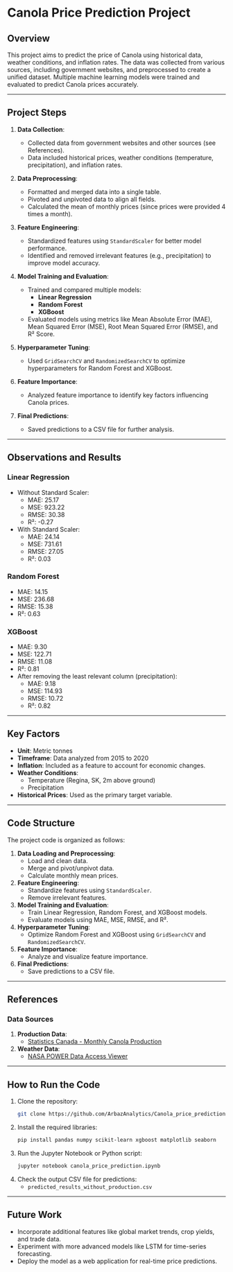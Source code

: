 # Canola Price Prediction Project

## Overview
This project aims to predict the price of Canola using historical data, weather conditions, and inflation rates. The data was collected from various sources, including government websites, and preprocessed to create a unified dataset. Multiple machine learning models were trained and evaluated to predict Canola prices accurately.

---

## Project Steps
1. **Data Collection**:
   - Collected data from government websites and other sources (see References).
   - Data included historical prices, weather conditions (temperature, precipitation), and inflation rates.

2. **Data Preprocessing**:
   - Formatted and merged data into a single table.
   - Pivoted and unpivoted data to align all fields.
   - Calculated the mean of monthly prices (since prices were provided 4 times a month).

3. **Feature Engineering**:
   - Standardized features using `StandardScaler` for better model performance.
   - Identified and removed irrelevant features (e.g., precipitation) to improve model accuracy.

4. **Model Training and Evaluation**:
   - Trained and compared multiple models:
     - **Linear Regression**
     - **Random Forest**
     - **XGBoost**
   - Evaluated models using metrics like Mean Absolute Error (MAE), Mean Squared Error (MSE), Root Mean Squared Error (RMSE), and R² Score.

5. **Hyperparameter Tuning**:
   - Used `GridSearchCV` and `RandomizedSearchCV` to optimize hyperparameters for Random Forest and XGBoost.

6. **Feature Importance**:
   - Analyzed feature importance to identify key factors influencing Canola prices.

7. **Final Predictions**:
   - Saved predictions to a CSV file for further analysis.

---

## Observations and Results

### **Linear Regression**
- Without Standard Scaler:
  - MAE: 25.17
  - MSE: 923.22
  - RMSE: 30.38
  - R²: -0.27
- With Standard Scaler:
  - MAE: 24.14
  - MSE: 731.61
  - RMSE: 27.05
  - R²: 0.03

### **Random Forest**
- MAE: 14.15
- MSE: 236.68
- RMSE: 15.38
- R²: 0.63

### **XGBoost**
- MAE: 9.30
- MSE: 122.71
- RMSE: 11.08
- R²: 0.81
- After removing the least relevant column (precipitation):
  - MAE: 9.18
  - MSE: 114.93
  - RMSE: 10.72
  - R²: 0.82

---

## Key Factors
- **Unit**: Metric tonnes
- **Timeframe**: Data analyzed from 2015 to 2020
- **Inflation**: Included as a feature to account for economic changes.
- **Weather Conditions**:
  - Temperature (Regina, SK, 2m above ground)
  - Precipitation
- **Historical Prices**: Used as the primary target variable.

---

## Code Structure
The project code is organized as follows:
1. **Data Loading and Preprocessing**:
   - Load and clean data.
   - Merge and pivot/unpivot data.
   - Calculate monthly mean prices.
2. **Feature Engineering**:
   - Standardize features using `StandardScaler`.
   - Remove irrelevant features.
3. **Model Training and Evaluation**:
   - Train Linear Regression, Random Forest, and XGBoost models.
   - Evaluate models using MAE, MSE, RMSE, and R².
4. **Hyperparameter Tuning**:
   - Optimize Random Forest and XGBoost using `GridSearchCV` and `RandomizedSearchCV`.
5. **Feature Importance**:
   - Analyze and visualize feature importance.
6. **Final Predictions**:
   - Save predictions to a CSV file.

---

## References
### Data Sources
1. **Production Data**:
   - [Statistics Canada - Monthly Canola Production](https://www150.statcan.gc.ca/t1/tbl1/en/tv.action?pid=3210035101&pickMembers%5B0%5D=1.5&cubeTimeFrame.startMonth=01&cubeTimeFrame.startYear=2015&cubeTimeFrame.endMonth=01&cubeTimeFrame.endYear=2020&referencePeriods=20150101%2C20200101)
2. **Weather Data**:
   - [NASA POWER Data Access Viewer](https://power.larc.nasa.gov/data-access-viewer)

---

## How to Run the Code
1. Clone the repository:
   ```bash
   git clone https://github.com/ArbazAnalytics/Canola_price_prediction
   ```
2. Install the required libraries:
   ```bash
   pip install pandas numpy scikit-learn xgboost matplotlib seaborn
   ```
3. Run the Jupyter Notebook or Python script:
   ```bash
   jupyter notebook canola_price_prediction.ipynb
   ```
4. Check the output CSV file for predictions:
   - `predicted_results_without_production.csv`

---

## Future Work
- Incorporate additional features like global market trends, crop yields, and trade data.
- Experiment with more advanced models like LSTM for time-series forecasting.
- Deploy the model as a web application for real-time price predictions.
